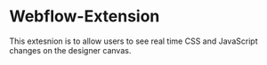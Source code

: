 # Webflow-Extension
This extesnion is to allow users to see real time CSS and JavaScript changes on the designer canvas.